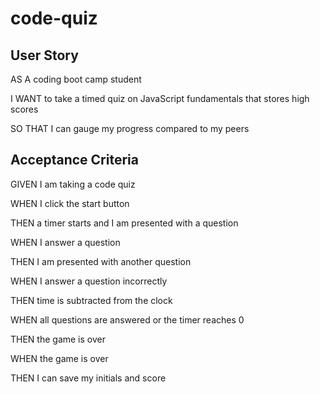 # code-quiz

<h2>User Story</h2>


AS A coding boot camp student

I WANT to take a timed quiz on JavaScript fundamentals that stores high scores

SO THAT I can gauge my progress compared to my peers


<h2>Acceptance Criteria</h2>


GIVEN I am taking a code quiz

WHEN I click the start button

THEN a timer starts and I am presented with a question

WHEN I answer a question

THEN I am presented with another question

WHEN I answer a question incorrectly

THEN time is subtracted from the clock

WHEN all questions are answered or the timer reaches 0

THEN the game is over

WHEN the game is over

THEN I can save my initials and score

